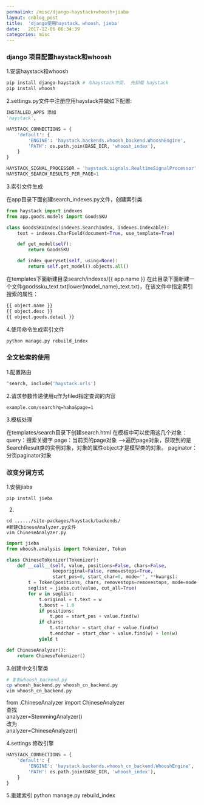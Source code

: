 ```yaml
---
permalink: /misc/django-haystack+whoosh+jiaba
layout: cnblog_post
title:  'django使用haystack、whoosh、jieba'
date:   2017-12-06 06:34:39
categories: misc
---
```


### django 项目配置haystack和whoosh

1.安装haystack和whoosh

```sh
pip install django-haystack # 与haystack冲突， 先卸载 haystack
pip install whoosh
```

2.settings.py文件中注册应用haystack并做如下配置:

```python
INSTALLED_APPS 添加
'haystack',

HAYSTACK_CONNECTIONS = {
    'default': {
        'ENGINE': 'haystack.backends.whoosh_backend.WhooshEngine',
        'PATH': os.path.join(BASE_DIR, 'whoosh_index'),
    }
}

HAYSTACK_SIGNAL_PROCESSOR = 'haystack.signals.RealtimeSignalProcessor'
HAYSTACK_SEARCH_RESULTS_PER_PAGE=1
```

3.索引文件生成

在app目录下面创建search_indexes.py文件，创建索引类

```python
from haystack import indexes
from app.goods.models import GoodsSKU

class GoodsSKUIndex(indexes.SearchIndex, indexes.Indexable):
    text = indexes.CharField(document=True, use_template=True)

    def get_model(self):
        return GoodsSKU

    def index_queryset(self, using=None):
        return self.get_model().objects.all()

```

在templates下面新建目录search/indexes/{{ app.name }} 在此目录下面新建一个文件goodssku_text.txt(lower(model_name)_text.txt)，在该文件中指定索引搜索的属性：

```txt
{{ object.name }}
{{ object.desc }}
{{ object.goods.detail }}
```

4.使用命令生成索引文件

```sh
python manage.py rebuild_index
```


### 全文检索的使用

1.配置路由

```python
^search, include('haystack.urls')
```

2.请求参数传递使用q作为filed指定查询的内容

```
example.com/search?q=haha&page=1
```

3.模板处理

在templates/search目录下创建search.html
在模板中可以使用这几个对象：
query：搜索关键字
page：当前页的page对象 –>遍历page对象，获取到的是SearchResult类的实例对象，对象的属性object才是模型类的对象。
paginator：分页paginator对象


### 改变分词方式

1.安装jiaba

```
pip install jieba
```

2.

```
cd ....../site-packages/haystack/backends/
#新建ChineseAnalyzer.py文件
vim ChineseAnalyzer.py
```

```python
import jieba
from whoosh.analysis import Tokenizer, Token

class ChineseTokenizer(Tokenizer):
    def __call__(self, value, positions=False, chars=False,
                 keeporiginal=False, removestops=True,
                 start_pos=0, start_char=0, mode='', **kwargs):
        t = Token(positions, chars, removestops=removestops, mode=mode, **kwargs)
        seglist = jieba.cut(value, cut_all=True)
        for w in seglist:
            t.original = t.text = w
            t.boost = 1.0
            if positions:
                t.pos = start_pos + value.find(w)
            if chars:
                t.startchar = start_char + value.find(w)
                t.endchar = start_char + value.find(w) + len(w)
            yield t

def ChineseAnalyzer():
    return ChineseTokenizer()
```

3.创建中文引擎类

```sh
# 复制whoosh_backend.py
cp whoosh_backend.py whoosh_cn_backend.py
vim whoosh_cn_backend.py
```

from .ChineseAnalyzer import ChineseAnalyzer<br>
查找<br>
analyzer=StemmingAnalyzer()<br>
改为<br>
analyzer=ChineseAnalyzer()<br>

4.settings 修改引擎

```python
HAYSTACK_CONNECTIONS = {
    'default': {
        'ENGINE': 'haystack.backends.whoosh_cn_backend.WhooshEngine',
        'PATH': os.path.join(BASE_DIR, 'whoosh_index'),
    }
}
```

5.重建索引
python manage.py rebuild_index






